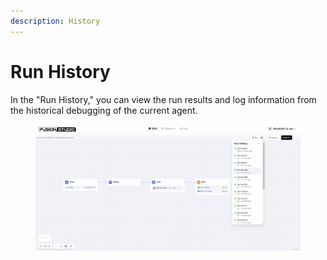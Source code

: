 ```yaml
---
description: History
---
```


# Run History

In the "Run History," you can view the run results and log information from the historical debugging of the current agent.

<figure><img src="/en/.gitbook/assets/guides/workflow/debug_and_preview/history/output (3) (4).png" alt=""><figcaption></figcaption></figure>
